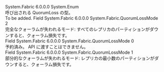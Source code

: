 <Type Name="QuorumLossMode" FullName="System.Fabric.QuorumLossMode">
  <TypeSignature Language="C#" Value="public enum QuorumLossMode" />
  <TypeSignature Language="ILAsm" Value=".class public auto ansi serializable sealed QuorumLossMode extends System.Enum" />
  <TypeSignature Language="DocId" Value="T:System.Fabric.QuorumLossMode" />
  <TypeSignature Language="VB.NET" Value="Public Enum QuorumLossMode" />
  <TypeSignature Language="F#" Value="type QuorumLossMode = " />
  <AssemblyInfo>
    <AssemblyName>System.Fabric</AssemblyName>
    <AssemblyVersion>6.0.0.0</AssemblyVersion>
  </AssemblyInfo>
  <Base>
    <BaseTypeName>System.Enum</BaseTypeName>
  </Base>
  <Docs>
    <summary>
            呼び出される QuorumLoss の型。
            </summary>
    <remarks>To be added.</remarks>
  </Docs>
  <Members>
    <Member MemberName="AllReplicas">
      <MemberSignature Language="C#" Value="AllReplicas" />
      <MemberSignature Language="ILAsm" Value=".field public static literal valuetype System.Fabric.QuorumLossMode AllReplicas = int32(2)" />
      <MemberSignature Language="DocId" Value="F:System.Fabric.QuorumLossMode.AllReplicas" />
      <MemberSignature Language="VB.NET" Value="AllReplicas" />
      <MemberSignature Language="F#" Value="AllReplicas = 2" Usage="System.Fabric.QuorumLossMode.AllReplicas" />
      <MemberType>Field</MemberType>
      <AssemblyInfo>
        <AssemblyName>System.Fabric</AssemblyName>
        <AssemblyVersion>6.0.0.0</AssemblyVersion>
      </AssemblyInfo>
      <ReturnValue>
        <ReturnType>System.Fabric.QuorumLossMode</ReturnType>
      </ReturnValue>
      <MemberValue>2</MemberValue>
      <Docs>
        <summary>完全なクォーラムが失われるモード: すべてのレプリカのパーティションがダウンすると、クォーラム損失です。 </summary>
      </Docs>
    </Member>
    <Member MemberName="Invalid">
      <MemberSignature Language="C#" Value="Invalid" />
      <MemberSignature Language="ILAsm" Value=".field public static literal valuetype System.Fabric.QuorumLossMode Invalid = int32(0)" />
      <MemberSignature Language="DocId" Value="F:System.Fabric.QuorumLossMode.Invalid" />
      <MemberSignature Language="VB.NET" Value="Invalid" />
      <MemberSignature Language="F#" Value="Invalid = 0" Usage="System.Fabric.QuorumLossMode.Invalid" />
      <MemberType>Field</MemberType>
      <AssemblyInfo>
        <AssemblyName>System.Fabric</AssemblyName>
        <AssemblyVersion>6.0.0.0</AssemblyVersion>
      </AssemblyInfo>
      <ReturnValue>
        <ReturnType>System.Fabric.QuorumLossMode</ReturnType>
      </ReturnValue>
      <MemberValue>0</MemberValue>
      <Docs>
        <summary>
            予約済み。  API に渡すことはできません。
            </summary>
      </Docs>
    </Member>
    <Member MemberName="QuorumReplicas">
      <MemberSignature Language="C#" Value="QuorumReplicas" />
      <MemberSignature Language="ILAsm" Value=".field public static literal valuetype System.Fabric.QuorumLossMode QuorumReplicas = int32(1)" />
      <MemberSignature Language="DocId" Value="F:System.Fabric.QuorumLossMode.QuorumReplicas" />
      <MemberSignature Language="VB.NET" Value="QuorumReplicas" />
      <MemberSignature Language="F#" Value="QuorumReplicas = 1" Usage="System.Fabric.QuorumLossMode.QuorumReplicas" />
      <MemberType>Field</MemberType>
      <AssemblyInfo>
        <AssemblyName>System.Fabric</AssemblyName>
        <AssemblyVersion>6.0.0.0</AssemblyVersion>
      </AssemblyInfo>
      <ReturnValue>
        <ReturnType>System.Fabric.QuorumLossMode</ReturnType>
      </ReturnValue>
      <MemberValue>1</MemberValue>
      <Docs>
        <summary>部分的なクォーラムが失われるモード: レプリカの最小数のパーティションがダウンすると、クォーラム損失です。</summary>
      </Docs>
    </Member>
  </Members>
</Type>